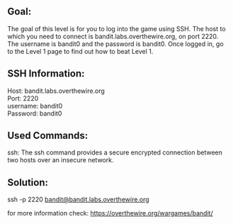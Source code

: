 ## Goal:
The goal of this level is for you to log into the game using SSH. The host to which you need to connect is bandit.labs.overthewire.org, on port 2220. The username is bandit0 and the password is bandit0. Once logged in, go to the Level 1 page to find out how to beat Level 1.

## SSH Information:
Host: bandit.labs.overthewire.org </br>
Port: 2220 </br>
username: bandit0 </br>
Password: bandit0


## Used Commands: 
ssh: The ssh command provides a secure encrypted connection between two hosts over an insecure network.

## Solution: 

ssh -p 2220 bandit@bandit.labs.overthewire.org

for more information check: <https://overthewire.org/wargames/bandit/>